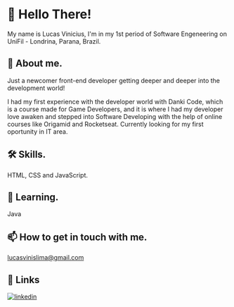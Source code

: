 # 👋 Hello There! 

 My name is Lucas Vinicius, I'm in my 1st period of Software Engeneering on UniFil - Londrina, Parana, Brazil.
 
 ## 🚀 About me.
  Just a newcomer front-end developer getting deeper and deeper into the development world!
  
  I had my first experience with the developer world with Danki Code, which is a course made for Game Developers, and it is where I had my developer love awaken and stepped into Software Developing with the help of online courses like Origamid and Rocketseat.
  Currently looking for my first oportunity in IT area.
 
 ## 🛠 Skills.
 HTML, CSS and JavaScript.
 
 ## 🧠 Learning.
Java
 
 ## 📫 How to get in touch with me.
 lucasvinislima@gmail.com
 
 ## 🔗 Links
[![linkedin](https://img.shields.io/badge/linkedin-0A66C2?style=for-the-badge&logo=linkedin&logoColor=white)](https://www.linkedin.com/in/lucas-vinicius-silva-lima-642305223/)

  
  


